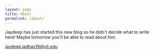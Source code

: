 ```yaml
---
layout: page
title: About
permalink: /about/
---
```


Jaydeep has just started this new blog so he didn't decide what to write here! Maybe tomorrow you'll be able to read about him.

[jaydeep.jadhav19@vit.edu](mailto:jaydeep.jadhav19@vit.edu)
